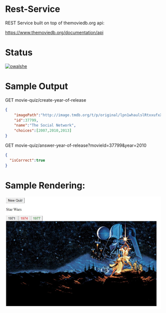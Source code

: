 # Rest-Service

REST Service built on top of themoviedb.org api:

https://www.themoviedb.org/documentation/api

# Status

[![owalshe](https://circleci.com/gh/owalshe/Rest-Service.svg?style=shield)](https://app.circleci.com/pipelines/github/owalshe)


# Sample Output

GET movie-quiz/create-year-of-release

```json
{
	"imagePath":"http://image.tmdb.org/t/p/original/lpn1whaulslRtxxufxX9lhEQ0Bn.jpg",
	"id":37799,
	"name":"The Social Network",
	"choices":[2007,2010,2013]
}
```

GET movie-quiz/answer-year-of-release?movieId=37799&year=2010

```json
{
  "isCorrect":true
}
```

# Sample Rendering:

![](images/sample.JPG)

